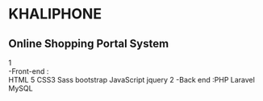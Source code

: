 #  KHALIPHONE
## Online Shopping Portal System
1                            
-Front-end :                   
HTML 5 CSS3 Sass bootstrap JavaScript jquery
2
-Back end :PHP Laravel MySQL
